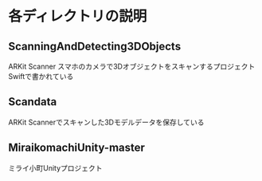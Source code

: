 # 各ディレクトリの説明

## ScanningAndDetecting3DObjects
ARKit Scanner
スマホのカメラで3Dオブジェクトをスキャンするプロジェクト
Swiftで書かれている

## Scandata
ARKit Scannerでスキャンした3Dモデルデータを保存している

## MiraikomachiUnity-master
ミライ小町Unityプロジェクト